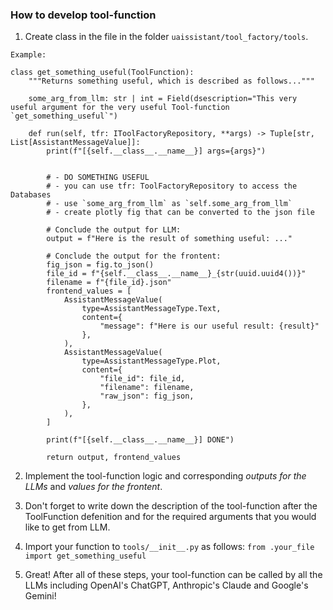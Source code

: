 ### How to develop tool-function

1. Create class in the file in the folder `uaissistant/tool_factory/tools`.

```
Example:

class get_something_useful(ToolFunction):
    """Returns something useful, which is described as follows..."""

    some_arg_from_llm: str | int = Field(dsescription="This very useful argument for the very useful Tool-function `get_something_useful`")

    def run(self, tfr: IToolFactoryRepository, **args) -> Tuple[str, List[AssistantMessageValue]]:
        print(f"[{self.__class__.__name__}] args={args}")


        # - DO SOMETHING USEFUL
        # - you can use tfr: ToolFactoryRepository to access the Databases
        # - use `some_arg_from_llm` as `self.some_arg_from_llm`
        # - create plotly fig that can be converted to the json file

        # Conclude the output for LLM:
        output = f"Here is the result of something useful: ..."

        # Conclude the output for the frontent:
        fig_json = fig.to_json()
        file_id = f"{self.__class__.__name__}_{str(uuid.uuid4())}"
        filename = f"{file_id}.json"
        frontend_values = [
            AssistantMessageValue(
                type=AssistantMessageType.Text,
                content={
                    "message": f"Here is our useful result: {result}"
                },
            ),
            AssistantMessageValue(
                type=AssistantMessageType.Plot,
                content={
                    "file_id": file_id,
                    "filename": filename,
                    "raw_json": fig_json,
                },
            ),
        ]

        print(f"[{self.__class__.__name__}] DONE")

        return output, frontend_values
```

2. Implement the tool-function logic and corresponding _outputs for the LLMs_ and _values for the frontent_.

3. Don't forget to write down the description of the tool-function after the ToolFunction defenition and for the required arguments that you would like to get from LLM.

4. Import your function to `tools/__init__.py` as follows: `from .your_file import get_something_useful`

5. Great! After all of these steps, your tool-function can be called by all the LLMs including OpenAI's ChatGPT, Anthropic's Claude and Google's Gemini!
